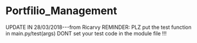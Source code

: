 # Portfilio_Management


UPDATE IN 28/03/2018---from Ricarvy
REMINDER:
PLZ put the test function in main.py/test(args)
DONT set your test code in the module file !!!
